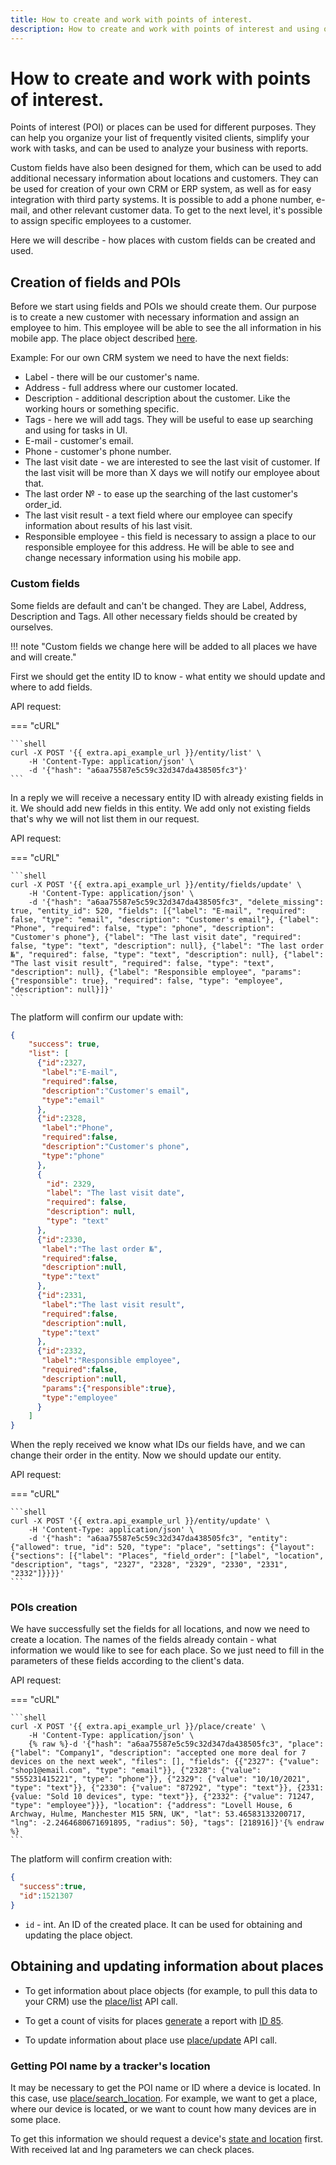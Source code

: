 ```yaml
---
title: How to create and work with points of interest. 
description: How to create and work with points of interest and using of custom fields with them. 
---
```


# How to create and work with points of interest.

Points of interest (POI) or places can be used for different purposes. They can help you organize your list of frequently
visited clients, simplify your work with tasks, and can be used to analyze your business with reports.

Custom fields have also been designed for them, which can be used to add additional necessary information about locations
and customers. They can be used for creation of your own CRM or ERP system, as well as for easy integration with third 
party systems. It is possible to add a phone number, e-mail, and other relevant customer data. To get to the next level,
it's possible to assign specific employees to a customer.

Here we will describe - how places with custom fields can be created and used.


## Creation of fields and POIs

Before we start using fields and POIs we should create them. Our purpose is to create a new customer with necessary
information and assign an employee to him. This employee will be able to see the all information in his mobile app.
The place object described [here](../resources/field_service/place/index.md#place-object).

Example:
For our own CRM system we need to have the next fields:
* Label - there will be our customer's name.
* Address - full address where our customer located.
* Description - additional description about the customer. Like the working hours or something specific.
* Tags - here we will add tags. They will be useful to ease up searching and using for tasks in UI.
* E-mail - customer's email.
* Phone - customer's phone number.
* The last visit date - we are interested to see the last visit of customer. If the last visit will be more than X days 
  we will notify our employee about that.
* The last order № - to ease up the searching of the last customer's order_id.
* The last visit result - a text field where our employee can specify information about results of his last visit.
* Responsible employee - this field is necessary to assign a place to our responsible employee for this address. He will 
be able to see and change necessary information using his mobile app.


### Custom fields

Some fields are default and can't be changed. They are Label, Address, Description and Tags. All other necessary fields 
should be created by ourselves. 

!!! note "Custom fields we change here will be added to all places we have and will create."

First we should get the entity ID to know - what entity we should update and where to add fields. 

API request:

=== "cURL"

    ```shell
    curl -X POST '{{ extra.api_example_url }}/entity/list' \
        -H 'Content-Type: application/json' \
        -d '{"hash": "a6aa75587e5c59c32d347da438505fc3"}'
    ```

In a reply we will receive a necessary entity ID with already existing fields in it. We should add new fields in this 
entity. We add only not existing fields that's why we will not list them in our request.

API request:

=== "cURL"

    ```shell
    curl -X POST '{{ extra.api_example_url }}/entity/fields/update' \
        -H 'Content-Type: application/json' \
        -d '{"hash": "a6aa75587e5c59c32d347da438505fc3", "delete_missing": true, "entity_id": 520, "fields": [{"label": "E-mail", "required": false, "type": "email", "description": "Customer's email"}, {"label": "Phone", "required": false, "type": "phone", "description": "Customer's phone"}, {"label": "The last visit date", "required": false, "type": "text", "description": null}, {"label": "The last order №", "required": false, "type": "text", "description": null}, {"label": "The last visit result", "required": false, "type": "text", "description": null}, {"label": "Responsible employee", "params": {"responsible": true}, "required": false, "type": "employee", "description": null}]}'
    ```

The platform will confirm our update with:

```json
{
    "success": true,
    "list": [
      {"id":2327,
       "label":"E-mail",
       "required":false,
       "description":"Customer's email",
       "type":"email"
      },
      {"id":2328,
       "label":"Phone",
       "required":false,
       "description":"Customer's phone",
       "type":"phone" 
      },
      {
        "id": 2329,
        "label": "The last visit date",
        "required": false,
        "description": null,
        "type": "text"
      },
      {"id":2330, 
       "label":"The last order №",
       "required":false,
       "description":null,
       "type":"text"
      },
      {"id":2331,
       "label":"The last visit result", 
       "required":false,
       "description":null,
       "type":"text"
      },
      {"id":2332,
       "label":"Responsible employee",
       "required":false,
       "description":null,
       "params":{"responsible":true},
       "type":"employee"
      }
    ]
}
```

When the reply received we know what IDs our fields have, and we can change their order in the entity. Now we should update 
our entity.

API request:

=== "cURL"

    ```shell
    curl -X POST '{{ extra.api_example_url }}/entity/update' \
        -H 'Content-Type: application/json' \
        -d '{"hash": "a6aa75587e5c59c32d347da438505fc3", "entity": {"allowed": true, "id": 520, "type": "place", "settings": {"layout": {"sections": [{"label": "Places", "field_order": ["label", "location", "description", "tags", "2327", "2328", "2329", "2330", "2331", "2332"]}}}}'
    ```


### POIs creation

We have successfully set the fields for all locations, and now we need to create a location. The names of the fields already
contain - what information we would like to see for each place. So we just need to fill in the parameters of these fields
according to the client's data.

API request:

=== "cURL"

    ```shell
    curl -X POST '{{ extra.api_example_url }}/place/create' \
        -H 'Content-Type: application/json' \
        {% raw %}-d '{"hash": "a6aa75587e5c59c32d347da438505fc3", "place": {"label": "Company1", "description": "accepted one more deal for 7 devices on the next week", "files": [], "fields": {{"2327": {"value": "shop1@email.com", "type": "email"}}, {"2328": {"value": "555231415221", "type": "phone"}}, {"2329": {"value": "10/10/2021", "type": "text"}}, {"2330": {"value": "87292", "type": "text"}}, {2331: {value: "Sold 10 devices", type: "text"}}, {"2332": {"value": 71247, "type": "employee"}}}, "location": {"address": "Lovell House, 6 Archway, Hulme, Manchester M15 5RN, UK", "lat": 53.46583133200717, "lng": -2.2464680671691895, "radius": 50}, "tags": [218916]}'{% endraw %}
    ```

The platform will confirm creation with:

```json
{
  "success":true,
  "id":1521307
}
```

* `id` - int. An ID of the created place. It can be used for obtaining and updating the place object.


## Obtaining and updating information about places

* To get information about place objects (for example, to pull this data to your CRM) use the 
[place/list](../resources/field_service/place/index.md#list) API call.

* To get a count of visits for places [generate](../resources/commons/report/report_tracker.md#generate) a report with
  [ID 85](../resources/commons/plugin/report_plugins.md#poi-visits-report).
  
* To update information about place use [place/update](../resources/field_service/place/index.md#update) API call.


### Getting POI name by a tracker's location

It may be necessary to get the POI name or ID where a device is located. In this case,
use [place/search_location](../resources/field_service/place/index.md#search_location). For example, we want to get a place,
where our device is located, or we want to count how many devices are in some place.

To get this information we should request a device's [state and location](../resources/tracking/tracker/index.md#get_state)
first. With received lat and lng parameters we can check places. 
